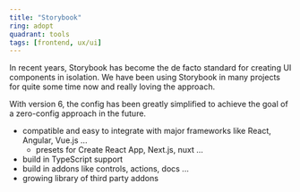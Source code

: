 ```yaml
---
title: "Storybook"
ring: adopt
quadrant: tools
tags: [frontend, ux/ui]
---
```


In recent years, Storybook has become the de facto standard for creating UI components in isolation.
We have been using Storybook in many projects for quite some time now and really loving the approach.

With version 6, the config has been greatly simplified to achieve the goal of a zero-config approach in the future.

- compatible and easy to integrate with major frameworks like React, Angular, Vue.js ...
  - presets for Create React App, Next.js, nuxt ...
- build in TypeScript support
- build in addons like controls, actions, docs ...
- growing library of third party addons
